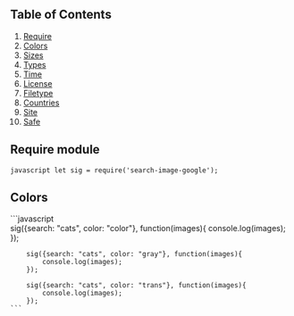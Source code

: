 ## Table of Contents
  1. [Require](#Require)
  1. [Colors](#Colors)
  1. [Sizes](#Sizes)
  1. [Types](#Types)
  1. [Time](#Time)
  1. [License](#License)
  1. [Filetype](#Filetype)
  1. [Countries](#Countries)
  1. [Site](#Site)
  1. [Safe](#Safe)
  
## Require module
  <a name="Require"></a><a name="1.1"></a>
		```javascript
			let sig = require('search-image-google');
		```
		
## Colors
  <a name="Colors"></a><a name="1.1"></a>
		```javascript  
		sig({search: "cats", color: "color"}, function(images){
			console.log(images);
		});

		sig({search: "cats", color: "gray"}, function(images){
			console.log(images);
		});

		sig({search: "cats", color: "trans"}, function(images){
			console.log(images);
		});
	```
